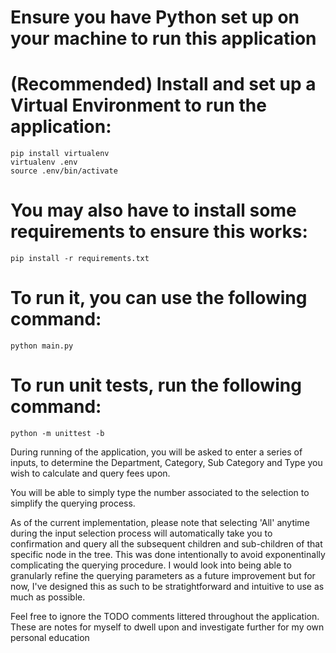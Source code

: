 # Ensure you have Python set up on your machine to run this application

# (Recommended) Install and set up a Virtual Environment to run the application:

    pip install virtualenv
    virtualenv .env
    source .env/bin/activate

# You may also have to install some requirements to ensure this works:

    pip install -r requirements.txt

# To run it, you can use the following command:

    python main.py

# To run unit tests, run the following command:

    python -m unittest -b

During running of the application, you will be asked to enter a series of inputs, to determine the Department, Category, Sub Category and Type you wish to calculate and query fees upon.

You will be able to simply type the number associated to the selection to simplify the querying process.

As of the current implementation, please note that selecting 'All' anytime during the input selection process will automatically take you to confirmation and query all the subsequent children and sub-children of that specific node in the tree. This was done intentionally to avoid exponentinally complicating the querying procedure. I would look into being able to granularly refine the querying parameters as a future improvement but for now, I've designed this as such to be stratightforward and intuitive to use as much as possible.

Feel free to ignore the TODO comments littered throughout the application. These are notes for myself to dwell upon and investigate further for my own personal education
